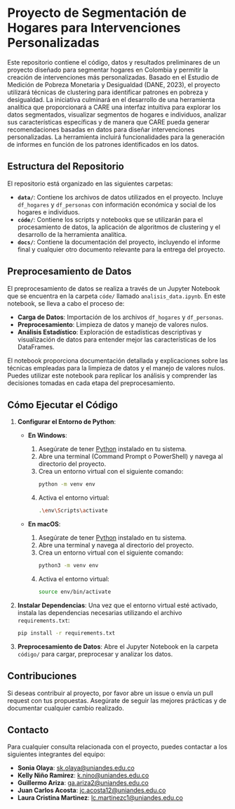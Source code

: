 # Proyecto de Segmentación de Hogares para Intervenciones Personalizadas

Este repositorio contiene el código, datos y resultados preliminares de un proyecto diseñado para segmentar hogares en Colombia y permitir la creación de intervenciones más personalizadas. Basado en el Estudio de Medición de Pobreza Monetaria y Desigualdad (DANE, 2023), el proyecto utilizará técnicas de clustering para identificar patrones en pobreza y desigualdad. La iniciativa culminará en el desarrollo de una herramienta analítica que proporcionará a CARE una interfaz intuitiva para explorar los datos segmentados, visualizar segmentos de hogares e individuos, analizar sus características específicas y de manera que CARE pueda generar recomendaciones basadas en datos para diseñar intervenciones personalizadas. La herramienta incluirá funcionalidades para la generación de informes en función de los patrones identificados en los datos.

## Estructura del Repositorio

El repositorio está organizado en las siguientes carpetas:

- **`data/`**: Contiene los archivos de datos utilizados en el proyecto. Incluye `df_hogares` y `df_personas` con información económica y social de los hogares e individuos.
- **`códe/`**: Contiene los scripts y notebooks que se utilizarán para el procesamiento de datos, la aplicación de algoritmos de clustering y el desarrollo de la herramienta analítica.
- **`docs/`**: Contiene la documentación del proyecto, incluyendo el informe final y cualquier otro documento relevante para la entrega del proyecto.

## Preprocesamiento de Datos

El preprocesamiento de datos se realiza a través de un Jupyter Notebook que se encuentra en la carpeta `códe/` llamado `analisis_data.ipynb`. En este notebook, se lleva a cabo el proceso de:

- **Carga de Datos**: Importación de los archivos `df_hogares` y `df_personas`.
- **Preprocesamiento**: Limpieza de datos y manejo de valores nulos.
- **Análisis Estadístico**: Exploración de estadísticas descriptivas y visualización de datos para entender mejor las características de los DataFrames.

El notebook proporciona documentación detallada y explicaciones sobre las técnicas empleadas para la limpieza de datos y el manejo de valores nulos. Puedes utilizar este notebook para replicar los análisis y comprender las decisiones tomadas en cada etapa del preprocesamiento.

## Cómo Ejecutar el Código

1. **Configurar el Entorno de Python**:

    - **En Windows**:
      1. Asegúrate de tener [Python](https://www.python.org/downloads/) instalado en tu sistema.
      2. Abre una terminal (Command Prompt o PowerShell) y navega al directorio del proyecto.
      3. Crea un entorno virtual con el siguiente comando:
         ```bash
         python -m venv env
         ```
      4. Activa el entorno virtual:
         ```bash
         .\env\Scripts\activate
         ```

    - **En macOS**:
      1. Asegúrate de tener [Python](https://www.python.org/downloads/) instalado en tu sistema.
      2. Abre una terminal y navega al directorio del proyecto.
      3. Crea un entorno virtual con el siguiente comando:
         ```bash
         python3 -m venv env
         ```
      4. Activa el entorno virtual:
         ```bash
         source env/bin/activate
         ```

2. **Instalar Dependencias**: Una vez que el entorno virtual esté activado, instala las dependencias necesarias utilizando el archivo `requirements.txt`:
    ```bash
    pip install -r requirements.txt
    ```

3. **Preprocesamiento de Datos**: Abre el Jupyter Notebook en la carpeta `código/` para cargar, preprocesar y analizar los datos.

## Contribuciones

Si deseas contribuir al proyecto, por favor abre un issue o envía un pull request con tus propuestas. Asegúrate de seguir las mejores prácticas y de documentar cualquier cambio realizado.

## Contacto

Para cualquier consulta relacionada con el proyecto, puedes contactar a los siguientes integrantes del equipo:

- **Sonia Olaya**: [sk.olaya@uniandes.edu.co](mailto:sk.olaya@uniandes.edu.co)
- **Kelly Niño Ramirez**: [k.nino@uniandes.edu.co](mailto:k.nino@uniandes.edu.co)
- **Guillermo Ariza**: [ga.ariza2@uniandes.edu.co](mailto:ga.ariza2@uniandes.edu.co)
- **Juan Carlos Acosta**: [jc.acosta12@uniandes.edu.co](mailto:jc.acosta12@uniandes.edu.co)
- **Laura Cristina Martinez**: [lc.martinezc1@uniandes.edu.co](mailto:lc.martinezc1@uniandes.edu.co)
